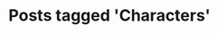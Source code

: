 ---
layout: tag_page
tag: Characters
title: "Posts tagged 'Characters'"
permalink: /tags/characters/
---